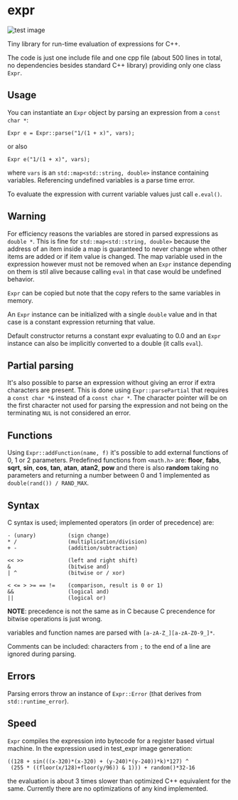 expr
====

![test image](https://raw.github.com/6502/expr/master/images/test.jpg)

Tiny library for run-time evaluation of expressions for C++.

The code is just one include file and one cpp file (about 500 lines
in total, no dependencies besides standard C++ library) providing
only one class `Expr`.

Usage
-----
You can instantiate an `Expr` object by parsing an expression from a
`const char *`:

    Expr e = Expr::parse("1/(1 + x)", vars);

or also
    
    Expr e("1/(1 + x)", vars);

where `vars` is an `std::map<std::string, double>` instance containing
variables.  Referencing undefined variables is a parse time error.

To evaluate the expression with current variable values just call `e.eval()`.

Warning
-------
For efficiency reasons the variables are stored in parsed expressions
as `double *`. This is fine for `std::map<std::string, double>`
because the address of an item inside a map is guaranteed to never
change when other items are added or if item value is changed. The map
variable used in the expression however must not be removed when an
`Expr` instance depending on them is stil alive because calling `eval`
in that case would be undefined behavior.

`Expr` can be copied but note that the copy refers to the same
variables in memory.

An `Expr` instance can be initialized with a single `double` value
and in that case is a constant expression returning that value.

Default constructor returns a constant expr evaluating to 0.0 and
an `Expr` instance can also be implicitly converted to a double
(it calls `eval`).

Partial parsing
---------------
It's also possible to parse an expression without giving an error if
extra characters are present. This is done using `Expr::parsePartial`
that requires a `const char *&` instead of a `const char *`. The
character pointer will be on the first character not used for parsing
the expression and not being on the terminating `NUL` is not
considered an error.

Functions
---------
Using `Expr::addFunction(name, f)` it's possible to add external
functions of 0, 1 or 2 parameters. Predefined functions from
`<math.h>` are: **floor**, **fabs**, **sqrt**, **sin**, **cos**,
**tan**, **atan**, **atan2**, **pow** and there is also **random**
taking no parameters and returning a number between 0 and 1
implemented as `double(rand()) / RAND_MAX`.

Syntax
------
C syntax is used; implemented operators (in order of precedence) are:

    - (unary)          (sign change)
    * /                (multiplication/division)
    + -                (addition/subtraction)

    << >>              (left and right shift)
    &                  (bitwise and)
    | ^                (bitwise or / xor)

    < <= > >= == !=    (comparison, result is 0 or 1)
    &&                 (logical and)
    ||                 (logical or)

**NOTE**: precedence is not the same as in C because C precendence for
bitwise operations is just wrong.

variables and function names are parsed with `[a-zA-Z_][a-zA-Z0-9_]*`.

Comments can be included: characters from `;` to the end of a line
are ignored during parsing.

Errors
------
Parsing errors throw an instance of `Expr::Error` (that derives from
`std::runtime_error`).

Speed
-----
`Expr` compiles the expression into bytecode for a register based
virtual machine. In the expression used in test_expr image generation:

    ((128 + sin(((x-320)*(x-320) + (y-240)*(y-240))*k)*127) ^
     (255 * ((floor(x/128)+floor(y/96)) & 1))) + random()*32-16

the evaluation is about 3 times slower than optimized C++ equivalent for
the same. Currently there are no optimizations of any kind implemented.
